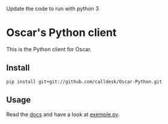 Update the code to run with python 3 

Oscar's Python client
==================

This is the Python client for Oscar.

Install
-------

	pip install git+git://github.com/calldesk/Oscar-Python.git

Usage
-----

Read the [docs](http://oscar.calldesk.fr/documentation.html) and have a look at [exemple.py](https://github.com/calldesk/Oscar-Python/blob/master/example.py).
